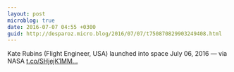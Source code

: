 ```yaml
---
layout: post
microblog: true
date: 2016-07-07 04:55 +0300
guid: http://desparoz.micro.blog/2016/07/07/t750870829903249408.html
---
```

Kate Rubins (Flight Engineer, USA) launched into space July 06, 2016 — via NASA [t.co/SHjejK1MM...](https://t.co/SHjejK1MMo)
